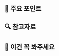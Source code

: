 ## 📌 주요 포인트
<!-- 중요하게 다룬 내용이나 시험에 자주 출제되는 개념들을 나열해주세요 -->


## 🔍 참고자료
<!-- 학습에 활용한 참고자료가 있다면 링크해주세요 -->

## 📝 이건 꼭 봐주세요
<!-- 학습하면서 특별히 어려웠거나 이해하기 힘들었던 부분, 또는 추가로 공유하고 싶은 내용이 있다면 적어주세요 -->